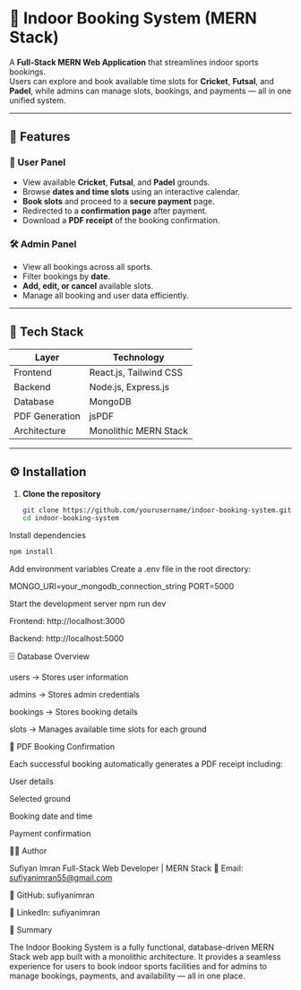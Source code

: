 # 🏏 Indoor Booking System (MERN Stack)

A **Full-Stack MERN Web Application** that streamlines indoor sports bookings.  
Users can explore and book available time slots for **Cricket**, **Futsal**, and **Padel**, while admins can manage slots, bookings, and payments — all in one unified system.

---

## 🚀 Features

### 👥 User Panel
- View available **Cricket**, **Futsal**, and **Padel** grounds.
- Browse **dates and time slots** using an interactive calendar.
- **Book slots** and proceed to a **secure payment** page.
- Redirected to a **confirmation page** after payment.
- Download a **PDF receipt** of the booking confirmation.

### 🛠️ Admin Panel
- View all bookings across all sports.
- Filter bookings by **date**.
- **Add, edit, or cancel** available slots.
- Manage all booking and user data efficiently.

---

## 🧩 Tech Stack

| Layer | Technology |
|-------|-------------|
| Frontend | React.js, Tailwind CSS |
| Backend | Node.js, Express.js |
| Database | MongoDB |
| PDF Generation | jsPDF |
| Architecture | Monolithic MERN Stack |

---

## ⚙️ Installation

1. **Clone the repository**
   ```bash
   git clone https://github.com/yourusername/indoor-booking-system.git
   cd indoor-booking-system
   
Install dependencies
```bash
npm install
```

Add environment variables
Create a .env file in the root directory:

MONGO_URI=your_mongodb_connection_string
PORT=5000

Start the development server
npm run dev

Frontend: http://localhost:3000

Backend: http://localhost:5000

🗄️ Database Overview

users → Stores user information

admins → Stores admin credentials

bookings → Stores booking details

slots → Manages available time slots for each ground

📄 PDF Booking Confirmation

Each successful booking automatically generates a PDF receipt including:

User details

Selected ground

Booking date and time

Payment confirmation

👨‍💻 Author

Sufiyan Imran
Full-Stack Web Developer | MERN Stack
📧 Email: sufiyanimran55@gmail.com

🐙 GitHub: sufiyanimran

💼 LinkedIn: sufiyanimran

🏁 Summary

The Indoor Booking System is a fully functional, database-driven MERN Stack web app built with a monolithic architecture.
It provides a seamless experience for users to book indoor sports facilities and for admins to manage bookings, payments, and availability — all in one place.
